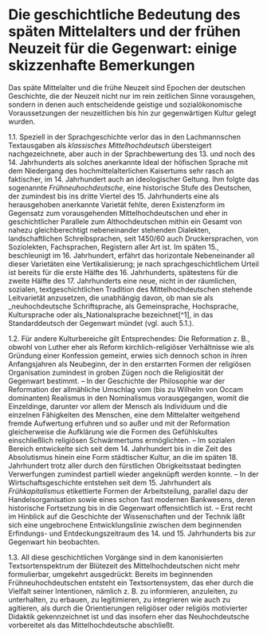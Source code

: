# Die geschichtliche Bedeutung des späten Mittelalters und der frühen Neuzeit für die Gegenwart: einige skizzenhafte Bemerkungen
Das späte Mittelalter und die frühe Neuzeit sind Epochen der deutschen Geschichte, die der Neuzeit nicht nur im rein zeitlichen Sinne vorausgehen, sondern in denen auch entscheidende geistige und sozialökonomische Voraussetzungen der neuzeitlichen bis hin zur gegenwärtigen Kultur gelegt wurden.

1.1\. Speziell in der Sprachgeschichte verlor das in den Lachmannschen Textausgaben als _klassisches Mittelhochdeutsch_ übersteigert nachgezeichnete, aber auch in der Sprachbewertung des 13\. und noch des 14\. Jahrhunderts als solches anerkannte Ideal der höfischen Sprache mit dem Niedergang des hochmittelalterlichen Kaisertums sehr rasch an faktischer, im 14\. Jahrhundert auch an ideologischer Geltung. Ihm folgte das sogenannte _Frühneuhochdeutsche_, eine historische Stufe des Deutschen, der zumindest bis ins dritte Viertel des 15\. Jahrhunderts eine als herausgehoben anerkannte Varietät fehlte, deren Existenzform im Gegensatz zum vorausgehenden Mittelhochdeutschen und eher in geschichtlicher Parallele zum Althochdeutschen mithin ein Gesamt von nahezu gleichberechtigt nebeneinander stehenden Dialekten, landschaftlichen Schreibsprachen, seit 1450/60 auch Druckersprachen, von Soziolekten, Fachsprachen, Registern aller Art ist. Im späten 15., beschleunigt im 16\. Jahrhundert, erfährt das horizontale Nebeneinander all dieser Varietäten eine Vertikalisierung; je nach sprachgeschichtlichem Urteil ist bereits für die erste Hälfte des 16\. Jahrhunderts, spätestens für die zweite Hälfte des 17\. Jahrhunderts eine neue, nicht in der räumlichen, sozialen, textgeschichtlichen Tradition des Mittelhochdeutschen stehende Leitvarietät anzusetzen, die unabhängig davon, ob man sie als _neuhochdeutsche Schriftsprache, als Gemeinsprache, Hochsprache, Kultursprache oder als_Nationalsprache bezeichnet[^1], in das Standarddeutsch der Gegenwart mündet (vgl. auch 5.1.).

1.2\. Für andere Kulturbereiche gilt Entsprechendes: Die Reformation z. B., obwohl von Luther eher als Reform kirchlich-religiöser Verhältnisse wie als Gründung einer Konfession gemeint, erwies sich dennoch schon in ihren Anfangsjahren als Neubeginn, der in den erstarrten Formen der religiösen Organisation zumindest in groben Zügen noch die Religiosität der Gegenwart bestimmt. – In der Geschichte der Philosophie war der Reformation der allmähliche Umschlag vom (bis zu Wilhelm von Occam dominanten) Realismus in den Nominalismus vorausgegangen, womit die Einzeldinge, darunter vor allem der Mensch als Individuum und die einzelnen Fähigkeiten des Menschen, eine dem Mittelalter weitgehend fremde Aufwertung erfuhren und so außer und mit der Reformation gleicherweise die Aufklärung wie die Formen des Gefühlskultes einschließlich religiösen Schwärmertums ermöglichten. – Im sozialen Bereich entwickelte sich seit dem 14\. Jahrhundert bis in die Zeit des Absolutismus hinein eine Form städtischer Kultur, an die im späten 18\. Jahrhundert trotz aller durch den fürstlichen Obrigkeitsstaat bedingten Verwerfungen zumindest partiell wieder angeknüpft werden konnte. – In der Wirtschaftsgeschichte entstehen seit dem 15\. Jahrhundert als _Frühkapitalismus_ etikettierte Formen der Arbeitsteilung, parallel dazu der Handelsorganisation sowie eines schon fast modernen Bankwesens, deren historische Fortsetzung bis in die Gegenwart offensichtlich ist. – Erst recht im Hinblick auf die Geschichte der Wissenschaften und der Technik läßt sich eine ungebrochene Entwicklungslinie zwischen dem beginnenden Erfindungs- und Entdeckungszeitraum des 14\. und 15\. Jahrhunderts bis zur Gegenwart hin beobachten.

1.3\. All diese geschichtlichen Vorgänge sind in dem kanonisierten Textsortenspektrum der Blütezeit des Mittelhochdeutschen nicht mehr formulierbar, umgekehrt ausgedrückt: Bereits im beginnenden Frühneuhochdeutschen entsteht ein Textsortensystem, das eher durch die Vielfalt seiner Intentionen, nämlich z. B. zu informieren, anzuleiten, zu unterhalten, zu erbauen, zu legitimieren, zu integrieren wie auch zu agitieren, als durch die Orientierungen religiöser oder religiös motivierter Didaktik gekennzeichnet ist und das insofern eher das Neuhochdeutsche vorbereitet als das Mittelhochdeutsche abschließt.

